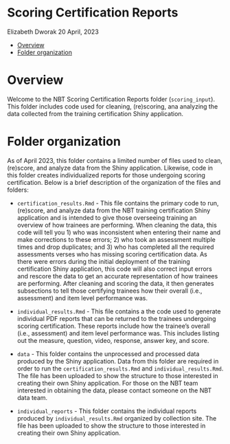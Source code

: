 Scoring Certification Reports
================
Elizabeth Dworak
20 April, 2023

- <a href="#overview" id="toc-overview">Overview</a>
- <a href="#folder-organization" id="toc-folder-organization">Folder
  organization</a>

# Overview

Welcome to the NBT Scoring Certification Reports folder
(`scoring_input`). This folder includes code used for cleaning,
(re)scoring, ana analyzing the data collected from the training
certification Shiny application.

# Folder organization

As of April 2023, this folder contains a limited number of files used to
clean, (re)score, and analyze data from the Shiny application. Likewise,
code in this folder creates individualized reports for those undergoing
scoring certification. Below is a brief description of the organization
of the files and folders:

- `certification_results.Rmd` - This file contains the primary code to
  run, (re)score, and analyze data from the NBT training certification
  Shiny application and is intended to give those overseeing training an
  overview of how trainees are performing. When cleaning the data, this
  code will tell you 1) who was inconsistent when entering their name
  and make corrections to these errors; 2) who took an assessment
  multiple times and drop duplicates; and 3) who has completed all the
  required assessments verses who has missing scoring certification
  data. As there were errors during the initial deployment of the
  training certification Shiny application, this code will also correct
  input errors and rescore the data to get an accurate representation of
  how trainees are performing. After cleaning and scoring the data, it
  then generates subsections to tell those certifying trainees how their
  overall (i.e., assessment) and item level performance was.

- `individual_results.Rmd` - This file contains a the code used to
  generate individual PDF reports that can be returned to the trainees
  undergoing scoring certification. These reports include how the
  trainee’s overall (i.e., assessment) and item level performance was.
  This includes listing out the measure, question, video, response,
  answer key, and score.

- `data` - This folder contains the unprocessed and processed data
  produced by the Shiny application. Data from this folder are required
  in order to run the `certification_results.Rmd` and
  `individual_results.Rmd`. The file has been uploaded to show the
  structure to those interested in creating their own Shiny application.
  For those on the NBT team interested in obtaining the data, please
  contact someone on the NBT data team.

- `individual_reports` - This folder contains the individual reports
  produced by `individual_results.Rmd` organized by collection site. The
  file has been uploaded to show the structure to those interested in
  creating their own Shiny application.
